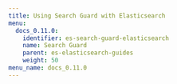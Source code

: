 ```yaml
---
title: Using Search Guard with Elasticsearch
menu:
  docs_0.11.0:
    identifier: es-search-guard-elasticsearch
    name: Search Guard
    parent: es-elasticsearch-guides
    weight: 50
menu_name: docs_0.11.0
---
```


